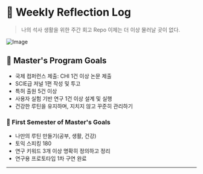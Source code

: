 # 👀 Weekly Reflection Log

> 나의 석사 생활을 위한 주간 회고 Repo
> 이제는 더 이상 물러날 곳이 없다.

![Image](https://github.com/user-attachments/assets/8f0409c5-4ce1-43bd-8366-a8f5744e7332)

## 🎯 Master's Program Goals

- 국제 컴퍼런스 제출: CHI 1건 이상 논문 제출
- SCIE급 저널 1편 작성 및 투고
- 특허 출원 5건 이상
- 사용자 실험 기반 연구 1건 이상 설계 및 실행
- 건강한 루틴을 유지하며, 지치지 않고 꾸준히 관리하기

### 🐣 First Semester of Master's Goals

- 나만의 루틴 만들기(공부, 생활, 건강)
- 토익 스피킹 180
- 연구 키워드 3개 이상 명확히 정의하고 정리
- 연구용 프로토타입 1차 구연 완료

---
